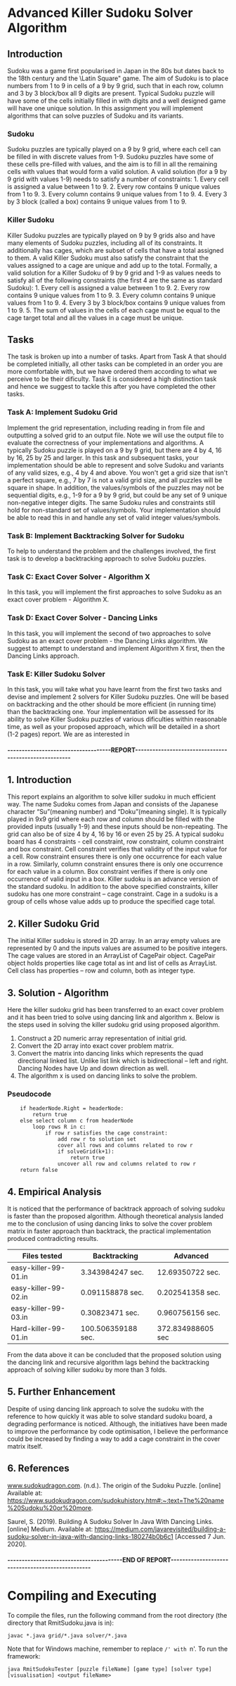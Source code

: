
# Advanced Killer Sudoku Solver Algorithm

## Introduction
Sudoku was a game first popularised in Japan in the 80s but dates back to the 18th
century and the \Latin Square" game. The aim of Sudoku is to place numbers from 1
to 9 in cells of a 9 by 9 grid, such that in each row, column and 3 by 3 block/box all
9 digits are present. Typical Sudoku puzzle will have some of the cells initially filled in
with digits and a well designed game will have one unique solution. In this assignment
you will implement algorithms that can solve puzzles of Sudoku and its variants.

  ### Sudoku
  Sudoku puzzles are typically played on a 9 by 9 grid, where each cell can be filled in
  with discrete values from 1-9. Sudoku puzzles have some of these cells pre-filled with
  values, and the aim is to fill in all the remaining cells with values that would form a valid
  solution. A valid solution (for a 9 by 9 grid with values 1-9) needs to satisfy a number of
  constraints:
    1. Every cell is assigned a value between 1 to 9.
    2. Every row contains 9 unique values from 1 to 9.
    3. Every column contains 9 unique values from 1 to 9.
    4. Every 3 by 3 block (called a box) contains 9 unique values from 1 to 9.

  ### Killer Sudoku
  Killer Sudoku puzzles are typically played on 9 by 9 grids also and have many elements
  of Sudoku puzzles, including all of its constraints. It additionally has cages, which are
  subset of cells that have a total assigned to them. A valid Killer Sudoku must also satisfy
  the constraint that the values assigned to a cage are unique and add up to the total.
  Formally, a valid solution for a Killer Sudoku of 9 by 9 grid and 1-9 as values needs
  to satisfy all of the following constraints (the first 4 are the same as standard Sudoku):
    1. Every cell is assigned a value between 1 to 9.
    2. Every row contains 9 unique values from 1 to 9.
    3. Every column contains 9 unique values from 1 to 9.
    4. Every 3 by 3 block/box contains 9 unique values from 1 to 9.
    5. The sum of values in the cells of each cage must be equal to the cage target total
    and all the values in a cage must be unique.    

## Tasks
The task is broken up into a number of tasks. Apart from Task A that should be
completed initially, all other tasks can be completed in an order you are more comfortable
with, but we have ordered them according to what we perceive to be their dificulty. Task
E is considered a high distinction task and hence we suggest to tackle this after you have
completed the other tasks.

### Task A: Implement Sudoku Grid
Implement the grid representation, including reading in from file and outputting a solved
grid to an output file. Note we will use the output file to evaluate the correctness of your
implementations and algorithms.
A typically Sudoku puzzle is played on a 9 by 9 grid, but there are 4 by 4, 16 by 16,
25 by 25 and larger. In this task and subsequent tasks, your implementation should be
able to represent and solve Sudoku and variants of any valid sizes, e.g., 4 by 4 and above.
You won't get a grid size that isn't a perfect square, e.g., 7 by 7 is not a valid grid size,
and all puzzles will be square in shape.
In addition, the values/symbols of the puzzles may not be sequential digits, e.g., 1-9
for a 9 by 9 grid, but could be any set of 9 unique non-negative integer digits. The
same Sudoku rules and constraints still hold for non-standard set of values/symbols.
Your implementation should be able to read this in and handle any set of valid integer
values/symbols.

### Task B: Implement Backtracking Solver for Sudoku
To help to understand the problem and the challenges involved, the first task is to develop
a backtracking approach to solve Sudoku puzzles.

### Task C: Exact Cover Solver - Algorithm X
In this task, you will implement the first approaches to solve Sudoku as an exact cover
problem - Algorithm X.

### Task D: Exact Cover Solver - Dancing Links
In this task, you will implement the second of two approaches to solve Sudoku as an exact
cover problem - the Dancing Links algorithm. We suggest to attempt to understand and
implement Algorithm X first, then the Dancing Links approach.

### Task E: Killer Sudoku Solver
In this task, you will take what you have learnt from the first two tasks and devise
and implement 2 solvers for Killer Sudoku puzzles. One will be based on backtracking
and the other should be more efficient (in running time) than the backtracking one.
Your implementation will be assessed for its ability to solve Killer Sudoku puzzles of
various dificulties within reasonable time, as well as your proposed approach, which will
be detailed in a short (1-2 pages) report. We are as interested in


#### ------------------------------------REPORT------------------------------------------------------

## 1.	Introduction
  This report explains an algorithm to solve killer sudoku in much efficient way. The name Sudoku comes from Japan and consists of the Japanese character “Su”(meaning number) and “Doku”(meaning single).  It is typically played in 9x9 grid where each row and column should be filled with the provided inputs (usually 1-9) and these inputs should be non-repeating. The grid can also be of size 4 by 4, 16 by 16 or even 25 by 25. A typical sudoku board has 4 constraints - cell constraint, row constraint, column constraint and box constraint. Cell constraint verifies that validity of the input value for a cell. Row constraint ensures there is only one occurrence for each value in a row. Similarly, column constraint ensures there is only one occurrence for each value in a column. Box constraint verifies if there is only one occurrence of valid input in a box. 
  Killer sudoku is an advance version of the standard sudoku. In addition to the above specified constraints, killer sudoku has one more constraint – cage constraint. Cage in a sudoku is a group of cells whose value adds up to produce the specified cage total.

## 2.	Killer Sudoku Grid 
  The initial Killer sudoku is stored in 2D array. In an array empty values are represented by 0 and the inputs values are assumed to be positive integers. The cage values are stored in an ArrayList of CagePair object. CagePair object holds properties like cage total as int and list of cells as ArrayList<Cell>. Cell class has properties – row and column, both as integer type.

## 3.	Solution - Algorithm 
Here the killer sudoku grid has been transferred to an exact cover problem and it has been tried to solve using dancing link and algorithm x. Below is the steps used in solving the killer sudoku grid using proposed algorithm. 
1.	Construct a 2D numeric array representation of initial grid. 
2.	Convert the 2D array into exact cover problem matrix.
3.	Convert the matrix into dancing links which represents the quad directional linked list. Unlike list link which is bidirectional – left and right. Dancing Nodes have Up and down direction as well.
4.	The algorithm x is used on dancing links to solve the problem. 
  
### Pseudocode
```
    if headerNode.Right = headerNode:
        return true
    else select column c from headerNode
        loop rows R in c:
            if row r satisfies the cage constraint:
                add row r to solution set
                cover all rows and columns related to row r
                if solveGrid(k+1):
                    return true
                uncover all row and columns related to row r
    return false
```

## 4.	Empirical Analysis
It is noticed that the performance of backtrack approach of solving sudoku is faster than the proposed algorithm. Although theoretical analysis landed me to the conclusion of using dancing links to solve the cover problem matrix in faster approach than backtrack, the practical implementation produced contradicting results.  

Files tested | Backtracking | Advanced
---------------------|-------------------|-----------------------
easy-killer-99-01.in	| 3.343984247 sec.	| 12.69350722 sec.
easy-killer-99-02.in	| 0.091158878 sec.	| 0.202541358 sec.
easy-killer-99-03.in	| 0.30823471 sec.	  | 0.960756156 sec.
Hard-killer-99-01.in	| 100.506359188 sec.|	372.834988605 sec

From the data above it can be concluded that the proposed solution using the dancing link and recursive algorithm lags behind the backtracking approach of solving killer sudoku by more than 3 folds.

## 5.	Further Enhancement
Despite of using dancing link approach to solve the sudoku with the reference to how quickly it was able to solve standard sudoku board, a degrading performance is noticed. Although, the initiatives have been made to improve the performance by code optimisation, I believe the performance could be increased by finding a way to add a cage constraint in the cover matrix itself.

## 6.	References
www.sudokudragon.com. (n.d.). The origin of the Sudoku Puzzle. [online] Available at: https://www.sudokudragon.com/sudokuhistory.htm#:~:text=The%20name%20Sudoku%20or%20more.

Saurel, S. (2019). Building A Sudoku Solver In Java With Dancing Links. [online] Medium. Available at: https://medium.com/javarevisited/building-a-sudoku-solver-in-java-with-dancing-links-180274b0b6c1 [Accessed 7 Jun. 2020].


#### ----------------------------------------END OF REPORT-------------------------------------------------


# Compiling and Executing
To compile the files, run the following command from the root directory (the directory that RmitSudoku.java is in):
  ```
  javac *.java grid/*.java solver/*.java
  ```
  
Note that for Windows machine, remember to replace `/' with `n'.
To run the framework:
  ```
  java RmitSudokuTester [puzzle fileName] [game type] [solver type] [visualisation] <output fileName>
  ```
